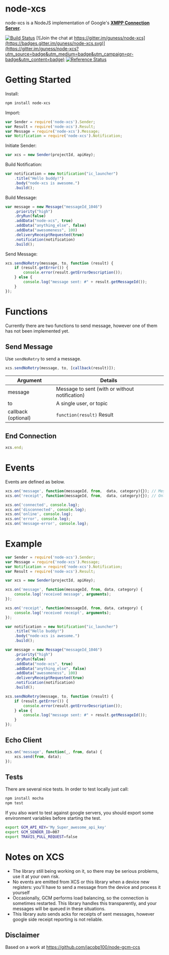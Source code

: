 # node-xcs

node-xcs is a NodeJS implementation of Google's [**XMPP Connection Server**](https://developers.google.com/cloud-messaging/ccs/).

[![Build Status](https://travis-ci.org/guness/node-xcs.svg)](https://travis-ci.org/guness/node-xcs) [![Join the chat at https://gitter.im/guness/node-xcs](https://badges.gitter.im/guness/node-xcs.svg)](https://gitter.im/guness/node-xcs?utm_source=badge&utm_medium=badge&utm_campaign=pr-badge&utm_content=badge) [![Reference Status](https://www.versioneye.com/nodejs/node-xcs/reference_badge.svg?style=flat)](https://www.versioneye.com/nodejs/node-xcs/references)

Getting Started
===============

Install:
```bash
npm install node-xcs
```

Import:
```js
var Sender = require('node-xcs').Sender;
var Result = require('node-xcs').Result;
var Message = require('node-xcs').Message;
var Notification = require('node-xcs').Notification;
```
Initiate Sender:
```js
var xcs = new Sender(projectId, apiKey);
```
Build Notification:
```js
var notification = new Notification("ic_launcher")
    .title("Hello buddy!")
    .body("node-xcs is awesome.")
    .build();
```
Build Message:
```js
var message = new Message("messageId_1046")
    .priority("high")
    .dryRun(false)
    .addData("node-xcs", true)
    .addData("anything_else", false)
    .addData("awesomeness", 100)
    .deliveryReceiptRequested(true)
    .notification(notification)
    .build();
```
Send Message:
```js
xcs.sendNoRetry(message, to, function (result) {
    if (result.getError()) {
        console.error(result.getErrorDescription());
    } else {
        console.log("message sent: #" + result.getMessageId());
    }
});
```
Functions
=========

Currently there are two functions to send message, however one of them has not been implemented yet.

Send Message
------------
Use `sendNoRetry` to send a message.
```js
xcs.sendNoRetry(message, to, [callback(result)]);
```
Argument			| Details
------------------- | -------
message			 | Message to sent (with or without notification)
to				  | A single user, or topic
callback (optional) | `function(result)` Result

End Connection
--------------
```js
xcs.end;
```

Events
======
Events are defined as below.
```js
xcs.on('message', function(messageId, from,  data, category){}); // Messages received from client (excluding receipts)
xcs.on('receipt', function(messageId, from,  data, category){}); // Only fired for messages where options.delivery_receipt_requested = true

xcs.on('connected', console.log);
xcs.on('disconnected', console.log);
xcs.on('online', console.log);
xcs.on('error', console.log);
xcs.on('message-error', console.log);
```

Example
=======
```js
var Sender = require('node-xcs').Sender;
var Message = require('node-xcs').Message;
var Notification = require('node-xcs').Notification;
var Result = require('node-xcs').Result;

var xcs = new Sender(projectId, apiKey);

xcs.on('message', function(messageId, from, data, category) {
	console.log('received message', arguments);
}); 

xcs.on('receipt', function(messageId, from, data, category) {
	console.log('received receipt', arguments);
});

var notification = new Notification("ic_launcher")
    .title("Hello buddy!")
    .body("node-xcs is awesome.")
    .build();

var message = new Message("messageId_1046")
    .priority("high")
    .dryRun(false)
    .addData("node-xcs", true)
    .addData("anything_else", false)
    .addData("awesomeness", 100)
    .deliveryReceiptRequested(true)
    .notification(notification)
    .build();

xcs.sendNoRetry(message, to, function (result) {
    if (result.getError()) {
        console.error(result.getErrorDescription());
    } else {
        console.log("message sent: #" + result.getMessageId());
    }
});
```
Echo Client
-----------
```js
xcs.on('message', function(_, from, data) {
	xcs.send(from, data);
});
```

Tests
-----------
There are several nice tests. In order to test locally just call:
```bash
npm install mocha
npm test
```
If you also want to test against google servers, you should export some environment variables before starting the test.
```bash
export GCM_API_KEY='My_Super_awesome_api_key'
export GCM_SENDER_ID=007
export TRAVIS_PULL_REQUEST=false
```

Notes on XCS
============
* The library still being working on it, so there may be serious problems, use it at your own risk.
* No events are emitted from XCS or this library when a device new registers: you'll have to send a message from the device and process it yourself
* Occasionally, GCM performs load balancing, so the connection is sometimes restarted. This library handles this transparently, and your messages will be queued in these situations.
* This library auto sends acks for receipts of sent messages, however google side receipt reporting is not reliable.

Disclaimer
-----------
Based on a work at https://github.com/jacobp100/node-gcm-ccs
